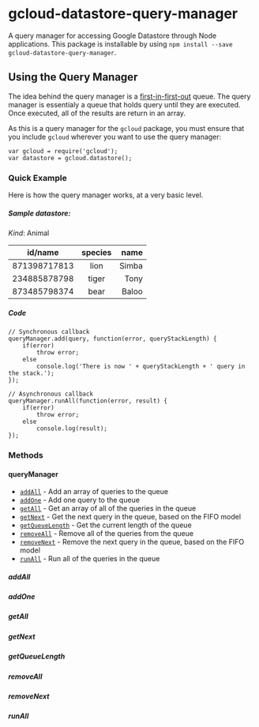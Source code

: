 # gcloud-datastore-query-manager

A query manager for accessing Google Datastore through Node applications. This package is installable by using `npm install --save gcloud-datastore-query-manager`.

## Using the Query Manager

The idea behind the query manager is a [first-in-first-out](https://en.wikipedia.org/wiki/FIFO_(computing_and_electronics)) queue. The query manager is essentialy a queue that holds query until they are executed. Once executed, all of the results are return in an array.

As this is a query manager for the `gcloud` package, you must ensure that you include `gcloud` wherever you want to use the query manager:

```
var gcloud = require('gcloud');
var datastore = gcloud.datastore();
```

### Quick Example
Here is how the query manager works, at a very basic level.

##### Sample datastore:

*Kind*: Animal

| id/name      | species       | name  |
| -------------|:-------------:| -----:|
| 871398717813 | lion          | Simba |
| 234885878798 | tiger         | Tony  |
| 873485798374 | bear          | Baloo |

##### Code
```
// Synchronous callback
queryManager.add(query, function(error, queryStackLength) {
    if(error)
        throw error;
    else
        console.log('There is now ' + queryStackLength + ' query in the stack.');
});

// Asynchronous callback
queryManager.runAll(function(error, result) {
    if(error)
        throw error;
    else
        console.log(result);
});
```


### Methods
#### queryManager
 * [`addAll`](#addall) - Add an array of queries to the queue
 * [`addOne`](#addone) - Add one query to the queue
 * [`getAll`](#getall) - Get an array of all of the queries in the queue
 * [`getNext`](#getnext) - Get the next query in the queue, based on the FIFO model
 * [`getQueueLength`](#getqueuelength) - Get the current length of the queue
 * [`removeAll`](#removeall) - Remove all of the queries from the queue
 * [`removeNext`](#removenext) - Remove the next query in the queue, based on the FIFO model
 * [`runAll`](#runall) - Run all of the queries in the queue

##### addAll

##### addOne

##### getAll
##### getNext
##### getQueueLength
##### removeAll
##### removeNext
##### runAll
